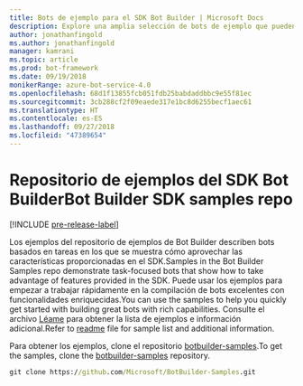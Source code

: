 ```yaml
---
title: Bots de ejemplo para el SDK Bot Builder | Microsoft Docs
description: Explore una amplia selección de bots de ejemplo que pueden ayudarle a comenzar a desarrollar bots con el SDK Bot Builder.
author: jonathanfingold
ms.author: jonathanfingold
manager: kamrani
ms.topic: article
ms.prod: bot-framework
ms.date: 09/19/2018
monikerRange: azure-bot-service-4.0
ms.openlocfilehash: 68d1f13855fcb051fdb25babdaddbbc9e55f81ec
ms.sourcegitcommit: 3cb288cf2f09eaede317e1bc8d6255becf1aec61
ms.translationtype: HT
ms.contentlocale: es-ES
ms.lasthandoff: 09/27/2018
ms.locfileid: "47389654"
---
```

# <a name="bot-builder-sdk-samples-repo"></a><span data-ttu-id="581d7-103">Repositorio de ejemplos del SDK Bot Builder</span><span class="sxs-lookup"><span data-stu-id="581d7-103">Bot Builder SDK samples repo</span></span>
[!INCLUDE [pre-release-label](includes/pre-release-label.md)]

<span data-ttu-id="581d7-104">Los ejemplos del repositorio de ejemplos de Bot Builder describen bots basados en tareas en los que se muestra cómo aprovechar las características proporcionadas en el SDK.</span><span class="sxs-lookup"><span data-stu-id="581d7-104">Samples in the Bot Builder Samples repo demonstrate task-focused bots that show how to take advantage of features provided in the SDK.</span></span> <span data-ttu-id="581d7-105">Puede usar los ejemplos para empezar a trabajar rápidamente en la compilación de bots excelentes con funcionalidades enriquecidas.</span><span class="sxs-lookup"><span data-stu-id="581d7-105">You can use the samples to help you quickly get started with building great bots with rich capabilities.</span></span>
<span data-ttu-id="581d7-106">Consulte el archivo [Léame](https://aka.ms/bot-samples-readme) para obtener la lista de ejemplos e información adicional.</span><span class="sxs-lookup"><span data-stu-id="581d7-106">Refer to [readme](https://aka.ms/bot-samples-readme) file for sample list and additional information.</span></span>

<span data-ttu-id="581d7-107">Para obtener los ejemplos, clone el repositorio [botbuilder-samples](https://github.com/Microsoft/botbuilder-samples).</span><span class="sxs-lookup"><span data-stu-id="581d7-107">To get the samples, clone the [botbuilder-samples](https://github.com/Microsoft/botbuilder-samples) repository.</span></span>

```cmd
git clone https://github.com/Microsoft/BotBuilder-Samples.git
```
